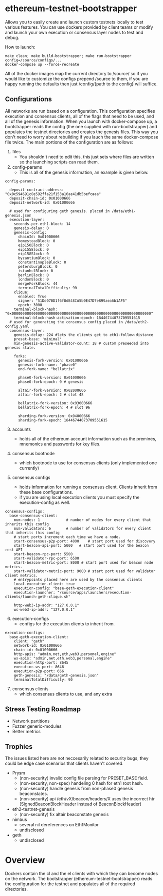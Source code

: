 # ethereum-testnet-bootstrapper
Allows you to easily create and launch custom testnets locally to test various features. You can use dockers provided by client teams or modify and launch your own execution or consensus layer nodes to test and debug.


How to launch:
```
make clean; make build-bootstrapper; make run-bootstrapper config=/source/configs/...
docker-compose up --force-recreate
```
All of the docker images map the current directory to /source/ so if you would like to customize the configs prepend /source to them,
if you are happy running the defaults then just /config/{path to the config} will suffice. 
## Configurations
All networks are run based on a configuration. This configuration specifies execution and consensus clients, all of the flags that need to be used, and all of the genesis information. When you launch with docker-compose up, a bootstrapper reads the config (the one supplied with run-bootstrapper) and populates the testnet directories and creates the genesis files. This way you don't need to worry about rebuilding if you lauch the same docker-compose file twice. The main portions of the configuration are as follows:
1. files
    - You shouldn't need to edit this, this just sets where files are written so the launching scripts can read them.
2. config-params
    - This is all of the genesis information, an example is given below.
```
config-params:

  deposit-contract-address: "0x8c594691c0e592ffa21f153a16ae41db5befcaaa"
  deposit-chain-id: 0x01000666
  deposit-network-id: 0x01000666

  # used for configuring geth genesis. placed in /data/eth1-genesis.json
  execution-layer:
    seconds-per-eth1-block: 14
    genesis-delay: 0
    genesis-config:
      chainId: 0x01000666
      homesteadBlock: 0
      eip150Block: 0
      eip155Block: 0
      eip158Block: 0
      byzantiumBlock: 0
      constantinopleBlock: 0
      petersburgBlock: 0
      istanbulBlock: 0
      berlinBlock: 0
      londonBlock: 0
      mergeForkBlock: 44
      terminalTotalDifficulty: 90
    clique:
      enabled: True
      signer: "51Dd070D1f6f8dB48CA5b0E47D7e899aea6b1AF5"
      epoch: 3000
    terminal-block-hash: "0x0000000000000000000000000000000000000000000000000000000000000000"
    terminal-block-hash-activation-epoch: 18446744073709551615
  # used for generating the consensus config placed in /data/eth2-config.yaml
  consensus-layer:
    genesis-delay: 224 #lets the clients get to eth1-follow-distance
    preset-base: 'minimal'
    min-genesis-active-validator-count: 18 # custom preseeded into genesis state.

    forks:
      genesis-fork-version: 0x01000666
      genesis-fork-name: "phase0"
      end-fork-name: "bellatrix"

      phase0-fork-version: 0x01000666
      phase0-fork-epoch: 0 # genesis

      altair-fork-version: 0x02000666
      altair-fork-epoch: 2 # slot 48

      bellatrix-fork-version: 0x03000666
      bellatrix-fork-epoch: 4 # slot 96

      sharding-fork-version: 0x04000666
      sharding-fork-epoch: 18446744073709551615
```
3. accounts
    - holds all of the ethereum account information such as the premines, mnemonics and passwords for key files.

4. consensus bootnode
    - which bootnode to use for consensus clients (only implemented one currently)

5. consensus configs
    - holds information for running a consensus client. Clients inherit from these base configurations.
    - if you are using local execution clients you must specify the execution-config as well.
```
consensus-configs:
  base-consensus-client:
    num-nodes: 1            # number of nodes for every client that inherits this config
    num-validators: 6       # number of validators for every client that inherits this config
    # start ports increment each time we have a node.
    start-consensus-p2p-port: 4000    # start port used for discovery
    start-beacon-api-port: 5000   # start port used for the beacon rest API
    start-beacon-rpc-port: 5500
    start-validator-rpc-port: 6500
    start-beacon-metric-port: 8000 # start port used for beacon node metrics.
    start-validator-metric-port: 9000 # start port used for validator client metrics.
    # entrypoints placed here are used by the consensus clients
    local-execution-client: true
    execution-config: "base-geth-execution-client"
    execution-launcher: "/source/apps/launchers/execution-clients/launch-geth-clique.sh"

    http-web3-ip-addr: "127.0.0.1"
    ws-web3-ip-addr: "127.0.0.1"
```
6. execution-configs
    - configs for the execution clients to inherit from.
```
execution-configs:
  base-geth-execution-client:
    client: "geth"
    network-id: 0x01000666
    chain-id: 0x01000666
    http-apis: "admin,net,eth,web3,personal,engine"
    ws-apis: "admin,net,eth,web3,personal,engine"
    execution-http-port: 8645
    execution-ws-port: 8646
    execution-p2p-port: 666
    geth-genesis: "/data/geth-genesis.json"
    terminalTotalDifficulty: 90
```
7. consensus clients
    - which consensus clients to use, and any extra 
## Stress Testing Roadmap
- Network partitions
- Fuzzer generic-modules
- Better metrics

## Trophies
The issues listed here are not neccesarily related to security bugs, they could be edge case scenarios that clients haven't covered. 

- Prysm
    - (non-security) invalid config file parsing for PRESET\_BASE field.
    - (non-security, non-spec) handeling 0 hash for eth1 root hash.
    - (non-security) handle genesis from non-phase0 genesis beaconstates.
    - (non-security) api /eth/vX/beacon/headers/X uses the incorrect htr (SignedBeaconBlockHeader instead of BeaconBlockHeader)
- eth2-testnet-genesis
    - (non-security) fix altair beaconstate genesis
- nimbus
    - several nil dereferences on Eth1Monitor
    - undisclosed
- geth
    - undisclosed

# Overview
Dockers contain the cl and the el clients with which they can become nodes on the network. The bootstrapper (ethereum-testnet-bootstrapper) reads the configuration for the testnet and populates all of the required directories.  


